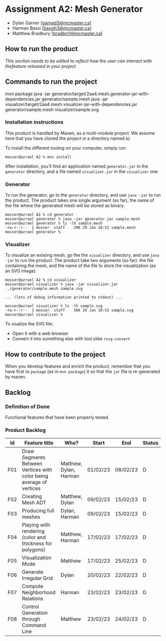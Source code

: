 # Assignment A2: Mesh Generator

  - Dylan Garner [garned3@mcmaster.ca]
  - Harman Bassi [bassih3@mcmaster.ca]
  - Matthew Bradbury [bradbm1@mcmaster.ca]

## How to run the product

_This section needs to be edited to reflect how the user can interact with thefeature released in your project_

## Commands to run the project
mvn package
java -jar generator/target/2aa4.mesh.generator-jar-with-dependencies.jar generator/sample.mesh
java -jar visualizer/target/2aa4.mesh.visualizer-jar-with-dependencies.jar generator/sample.mesh visualizer/sample.svg

### Installation instructions

This product is handled by Maven, as a multi-module project. We assume here that you have cloned the project in a directory named `A2`

To install the different tooling on your computer, simply run:

```
mosser@azrael A2 % mvn install
```

After installation, you'll find an application named `generator.jar` in the `generator` directory, and a file named `visualizer.jar` in the `visualizer` one. 

### Generator

To run the generator, go to the `generator` directory, and use `java -jar` to run the product. The product takes one single argument (so far), the name of the file where the generated mesh will be stored as binary.

```
mosser@azrael A2 % cd generator 
mosser@azrael generator % java -jar generator.jar sample.mesh
mosser@azrael generator % ls -lh sample.mesh
-rw-r--r--  1 mosser  staff    29K 29 Jan 10:52 sample.mesh
mosser@azrael generator % 
```

### Visualizer

To visualize an existing mesh, go the the `visualizer` directory, and use `java -jar` to run the product. The product take two arguments (so far): the file containing the mesh, and the name of the file to store the visualization (as an SVG image).

```
mosser@azrael A2 % cd visualizer 
mosser@azrael visualizer % java -jar visualizer.jar ../generator/sample.mesh sample.svg

... (lots of debug information printed to stdout) ...

mosser@azrael visualizer % ls -lh sample.svg
-rw-r--r--  1 mosser  staff    56K 29 Jan 10:53 sample.svg
mosser@azrael visualizer %
```
To viualize the SVG file:

  - Open it with a web browser
  - Convert it into something else with tool slike `rsvg-convert`

## How to contribute to the project

When you develop features and enrich the product, remember that you have first to `package` (as in `mvn package`) it so that the `jar` file is re-generated by maven.

## Backlog

### Definition of Done

Functional features that have been properly tested.

### Product Backlog

| Id | Feature title | Who? | Start | End | Status |
|:--:|---------------|------|-------|-----|--------|
| F01   |  Draw Segments Between Vertices with color being average of vertices |  Matthew, Dylan, Harman    |  01/02/23  | 08/02/23 | D |
| F02   |  Creating Mesh ADT | Matthew, Dylan | 09/02/23 | 15/02/23 | D |
| F03   | Producing full meshes | Dylan, Harman | 09/02/23 | 15/02/23 | D |
| F04   | Playing with rendering (color and thickness for polygons) | Matthew, Harman | 17/02/23 | 17/02/23 | D | 
| F05   | Visualization Mode | Matthew | 17/02/23 | 25/02/23 | D |
| F06   | Generate Irregular Grid | Dylan |20/02/23 |22/02/23 | D |
| F07   | Compute Neighborhood Relations | Harman | 23/02/23 | 23/02/23 | D |
| F08   | Control Generation through Command Line | Matthew | 23/02/23 | 24/02/23 | D |

